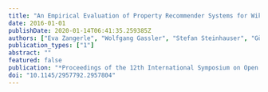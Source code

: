 ```yaml
---
title: "An Empirical Evaluation of Property Recommender Systems for Wikidata and Collaborative Knowledge Bases"
date: 2016-01-01
publishDate: 2020-01-14T06:41:35.259385Z
authors: ["Eva Zangerle", "Wolfgang Gassler", "Stefan Steinhauser", "Günther Specht"]
publication_types: ["1"]
abstract: ""
featured: false
publication: "*Proceedings of the 12th International Symposium on Open Collaboration*"
doi: "10.1145/2957792.2957804"
---
```


